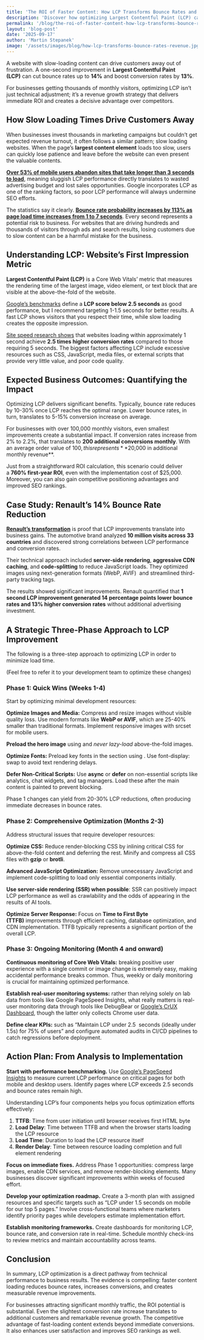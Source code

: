 ```yaml
---
title: 'The ROI of Faster Content: How LCP Transforms Bounce Rates and Revenue'
description: 'Discover how optimizing Largest Contentful Paint (LCP) can dramatically reduce bounce rates and increase revenue. Learn the business impact of faster content loading.'
permalink: '/blog/the-roi-of-faster-content-how-lcp-transforms-bounce-rates-and-revenue/'
layout: 'blog-post'
date: '2025-09-17'
author: 'Martin Stepanek'
image: '/assets/images/blog/how-lcp-transforms-bounce-rates-revenue.jpg'
---
```


A website with slow-loading content can drive customers away out of frustration. A one-second improvement in **Largest Contentful Paint (LCP)** can cut bounce rates up to **14%** and boost conversion rates by **13%**.

For businesses getting thousands of monthly visitors, optimizing LCP isn’t just technical adjustment; it’s a revenue growth strategy that delivers immediate ROI and creates a decisive advantage over competitors.

## **How Slow Loading Times Drive Customers Away**

When businesses invest thousands in marketing campaigns but couldn’t get expected revenue turnout, it often follows a similar pattern; slow loading websites. When the page’s **largest content element** loads too slow, users can quickly lose patience and leave before the website can even present the valuable contents.

[**Over 53% of mobile users abandon sites that take longer than 3 seconds to load**](https://think.storage.googleapis.com/docs/mobile-page-speed-new-industry-benchmarks.pdf), meaning sluggish LCP performance directly translates to wasted advertising budget and lost sales opportunities. Google incorporates LCP as one of the ranking factors, so poor LCP performance will always undermine SEO efforts.

The statistics say it clearly. [**Bounce rate probability increases by 113% as page load time increases from 1 to 7 seconds**](https://think.storage.googleapis.com/docs/mobile-page-speed-new-industry-benchmarks.pdf). Every second represents a potential risk to business. For websites that are driving hundreds and thousands of visitors through ads and search results, losing customers due to slow content can be a harmful mistake for the business.

## **Understanding LCP: Website’s First Impression Metric**

**Largest Contentful Paint (LCP)** is a Core Web Vitals’ metric that measures the rendering time of the largest image, video element, or text block that are visible at the above-the-fold of the website.

[Google’s benchmarks](https://web.dev/articles/lcp) define a **LCP score below 2.5 seconds** as good performance, but I recommend targeting 1-1.5 seconds for better results. A fast LCP shows visitors that you respect their time, while slow loading creates the opposite impression.

[Site speed research shows](https://portent.com/blog/analytics/research-site-speed-hurting-everyones-revenue.htm) that websites loading within approximately 1 second achieve **2.5 times higher conversion rates** compared to those requiring 5 seconds. The biggest factors affecting LCP include excessive resources such as CSS, JavaScript, media files, or external scripts that provide very little value, and poor code quality.

## **Expected Business Outcomes: Quantifying the Impact**

Optimizing LCP delivers significant benefits. Typically, bounce rate reduces by 10-30% once LCP reaches the optimal range. Lower bounce rates, in turn, translates to 5-15% conversion increase on average.

For businesses with over 100,000 monthly visitors, even smallest improvements create a substantial impact. If conversion rates increase from 2% to 2.2%, that translates to **200 additional conversions monthly**. With an average order value of $100, this represents **$20,000 in additional monthly revenue**.

Just from a straightforward ROI calculation, this scenario could deliver a **760% first-year ROI**, even with the implementation cost of $25,000. Moreover, you can also gain competitive positioning advantages and improved SEO rankings.

## **Case Study: Renault’s 14% Bounce Rate Reduction**

[**Renault’s transformation**](https://web.dev/case-studies/renault) is proof that LCP improvements translate into business gains. The automotive brand analyzed **10 million visits across 33 countries** and discovered strong correlations between LCP performance and conversion rates.

Their technical approach included **server-side rendering**, **aggressive CDN caching**, and **code-splitting** to reduce JavaScript loads. They optimized images using next-generation formats (WebP, AVIF)  and streamlined third-party tracking tags.

The results showed significant improvements. Renault quantified that **1 second LCP improvement generated 14 percentage points lower bounce rates and 13% higher conversion rates** without additional advertising investment.

## **A Strategic Three-Phase Approach to LCP Improvement**

The following is a three-step approach to optimizing LCP in order to minimize load time.

(Feel free to refer it to your development team to optimize these changes)

### **Phase 1: Quick Wins (Weeks 1-4)**

Start by optimizing minimal development resources:

**Optimize Images and Media:** Compress and resize images without visible quality loss. Use modern formats like **WebP or AVIF**, which are 25-40% smaller than traditional formats. Implement responsive images with srcset for mobile users.

**Preload the hero image** using <link rel=”preload” as=”image” href=”hero.webp”> and *never lazy-load* above-the-fold images.

**Optimize Fonts:** Preload key fonts in the <head> section using <link rel=”preload” href=”font.woff2″ as=”font” type=”font/woff2″>. Use font-display: swap to avoid text rendering delays.

**Defer Non-Critical Scripts:** Use **async** or **defer** on non-essential scripts like analytics, chat widgets, and tag managers. Load these after the main content is painted to prevent blocking.

Phase 1 changes can yield from 20-30% LCP reductions, often producing immediate decreases in bounce rates.

### **Phase 2: Comprehensive Optimization (Months 2-3)**

Address structural issues that require developer resources:

**Optimize CSS:** Reduce render-blocking CSS by inlining critical CSS for above-the-fold content and deferring the rest. Minify and compress all CSS files with **gzip** or **brotli**.

**Advanced JavaScript Optimization:** Remove unnecessary JavaScript and implement code-splitting to load only essential components initially.

**Use server-side rendering (SSR) when possible**: SSR can positively impact LCP performance as well as crawlability and the odds of appearing in the results of AI tools.

**Optimize Server Response:** Focus on **Time to First Byte (TTFB)** improvements through efficient caching, database optimization, and CDN implementation. TTFB typically represents a significant portion of the overall LCP.

### **Phase 3: Ongoing Monitoring (Month 4 and onward)**

**Continuous monitoring of Core Web Vitals:** breaking positive user experience with a single commit or image change is extremely easy, making accidental performance breaks common. Thus, weekly or daily monitoring is crucial for maintaining optimized performance.

**Establish real-user monitoring systems:** rather than relying solely on lab data from tools like Google PageSpeed Insights, what really matters is real-user monitoring data through tools like DebugBear or [Google’s CrUX Dashboard](https://developers.google.com/web/tools/chrome-user-experience-report), though the latter only collects Chrome user data.

**Define clear KPIs:** such as “Maintain LCP under 2.5  seconds (ideally under 1.5s) for 75% of users” and configure automated audits in CI/CD pipelines to catch regressions before deployment.

## **Action Plan: From Analysis to Implementation**

**Start with performance benchmarking.** Use [Google’s PageSpeed Insights](https://pagespeed.web.dev/) to measure current LCP performance on critical pages for both mobile and desktop users. Identify pages where LCP exceeds 2.5 seconds and bounce rates remain high.

Understanding LCP’s four components helps you focus optimization efforts effectively:

1. **TTFB**: Time from user initiation until browser receives first HTML byte
2. **Load Delay**: Time between TTFB and when the browser starts loading the LCP resource
3. **Load Time**: Duration to load the LCP resource itself
4. **Render Delay**: Time between resource loading completion and full element rendering

**Focus on immediate fixes.** Address Phase 1 opportunities: compress large images, enable CDN services, and remove render-blocking elements. Many businesses discover significant improvements within weeks of focused effort.

**Develop your optimization roadmap.** Create a 3-month plan with assigned resources and specific targets such as “LCP under 1.5 seconds on mobile for our top 5 pages.” Involve cross-functional teams where marketers identify priority pages while developers estimate implementation effort.

**Establish monitoring frameworks.** Create dashboards for monitoring LCP, bounce rate, and conversion rate in real-time. Schedule monthly check-ins to review metrics and maintain accountability across teams.

## **Conclusion**

In summary, LCP optimization is a direct pathway from technical performance to business results. The evidence is compelling: faster content loading reduces bounce rates, increases conversions, and creates measurable revenue improvements.

For businesses attracting significant monthly traffic, the ROI potential is substantial. Even the slightest conversion rate increase translates to additional customers and remarkable revenue growth. The competitive advantage of fast-loading content extends beyond immediate conversions. It also enhances user satisfaction and improves SEO rankings as well.